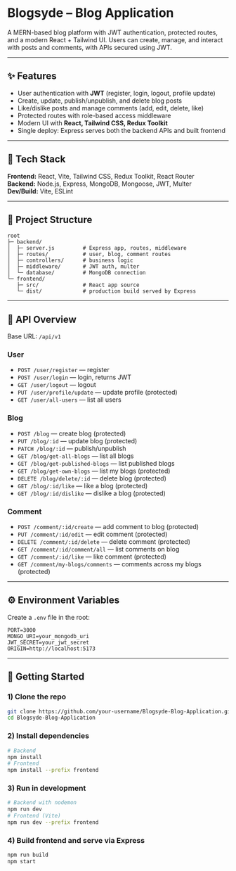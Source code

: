 # Blogsyde – Blog Application

A MERN-based blog platform with JWT authentication, protected routes, and a modern React + Tailwind UI. Users can create, manage, and interact with posts and comments, with APIs secured using JWT.

---

## ✨ Features
- User authentication with **JWT** (register, login, logout, profile update)  
- Create, update, publish/unpublish, and delete blog posts  
- Like/dislike posts and manage comments (add, edit, delete, like)  
- Protected routes with role-based access middleware  
- Modern UI with **React, Tailwind CSS, Redux Toolkit**  
- Single deploy: Express serves both the backend APIs and built frontend  

---

## 🧱 Tech Stack
**Frontend:** React, Vite, Tailwind CSS, Redux Toolkit, React Router  
**Backend:** Node.js, Express, MongoDB, Mongoose, JWT, Multer  
**Dev/Build:** Vite, ESLint  

---

## 📁 Project Structure
```
root
├─ backend/
│  ├─ server.js         # Express app, routes, middleware
│  ├─ routes/           # user, blog, comment routes
│  ├─ controllers/      # business logic
│  ├─ middleware/       # JWT auth, multer
│  └─ database/         # MongoDB connection
└─ frontend/
   ├─ src/              # React app source
   └─ dist/             # production build served by Express
```

---

## 🔌 API Overview
Base URL: `/api/v1`

### User
- `POST /user/register` — register  
- `POST /user/login` — login, returns JWT  
- `GET /user/logout` — logout  
- `PUT /user/profile/update` — update profile (protected)  
- `GET /user/all-users` — list all users  

### Blog
- `POST /blog` — create blog (protected)  
- `PUT /blog/:id` — update blog (protected)  
- `PATCH /blog/:id` — publish/unpublish  
- `GET /blog/get-all-blogs` — list all blogs  
- `GET /blog/get-published-blogs` — list published blogs  
- `GET /blog/get-own-blogs` — list my blogs (protected)  
- `DELETE /blog/delete/:id` — delete blog (protected)  
- `GET /blog/:id/like` — like a blog (protected)  
- `GET /blog/:id/dislike` — dislike a blog (protected)  

### Comment
- `POST /comment/:id/create` — add comment to blog (protected)  
- `PUT /comment/:id/edit` — edit comment (protected)  
- `DELETE /comment/:id/delete` — delete comment (protected)  
- `GET /comment/:id/comment/all` — list comments on blog  
- `GET /comment/:id/like` — like comment (protected)  
- `GET /comment/my-blogs/comments` — comments across my blogs (protected)  

---

## ⚙️ Environment Variables
Create a `.env` file in the root:
```
PORT=3000
MONGO_URI=your_mongodb_uri
JWT_SECRET=your_jwt_secret
ORIGIN=http://localhost:5173
```

---

## 🚀 Getting Started

### 1) Clone the repo
```bash
git clone https://github.com/your-username/Blogsyde-Blog-Application.git
cd Blogsyde-Blog-Application
```

### 2) Install dependencies
```bash
# Backend
npm install
# Frontend
npm install --prefix frontend
```

### 3) Run in development
```bash
# Backend with nodemon
npm run dev
# Frontend (Vite)
npm run dev --prefix frontend
```

### 4) Build frontend and serve via Express
```bash
npm run build
npm start
```

